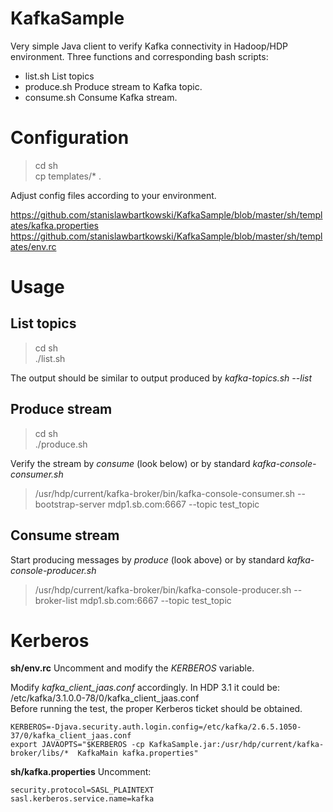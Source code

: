# KafkaSample

Very simple Java client to verify Kafka connectivity in Hadoop/HDP environment. Three functions and corresponding bash scripts:
* list.sh List topics 
* produce.sh Produce stream to Kafka topic.
* consume.sh Consume Kafka stream.

# Configuration
>cd sh<br>
>  cp templates/* .<br>

Adjust config files according to your environment.

https://github.com/stanislawbartkowski/KafkaSample/blob/master/sh/templates/kafka.properties<br>
https://github.com/stanislawbartkowski/KafkaSample/blob/master/sh/templates/env.rc<br>

# Usage
## List topics

> cd sh<br>
> ./list.sh<br>

The output should be similar to output produced by *kafka-topics.sh --list*

## Produce stream

>cd sh<br>
>./produce.sh

Verify the stream by *consume* (look below) or by standard *kafka-console-consumer.sh*
> /usr/hdp/current/kafka-broker/bin/kafka-console-consumer.sh  --bootstrap-server mdp1.sb.com:6667 --topic test_topic

## Consume stream
Start producing messages by *produce* (look above) or by standard *kafka-console-producer.sh*
> /usr/hdp/current/kafka-broker/bin/kafka-console-producer.sh  --broker-list mdp1.sb.com:6667 --topic test_topic

# Kerberos
**sh/env.rc** Uncomment and modify the *KERBEROS* variable.

Modify *kafka_client_jaas.conf* accordingly. In HDP 3.1 it could be: /etc/kafka/3.1.0.0-78/0/kafka_client_jaas.conf<br>
Before running the test, the proper Kerberos ticket should be obtained.<br>
```
KERBEROS=-Djava.security.auth.login.config=/etc/kafka/2.6.5.1050-37/0/kafka_client_jaas.conf
export JAVAOPTS="$KERBEROS -cp KafkaSample.jar:/usr/hdp/current/kafka-broker/libs/*  KafkaMain kafka.properties" 
```
**sh/kafka.properties** Uncomment:
```
security.protocol=SASL_PLAINTEXT
sasl.kerberos.service.name=kafka
```




